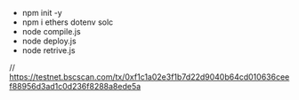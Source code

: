 - npm init -y
- npm i ethers dotenv solc
- node compile.js
- node deploy.js
- node retrive.js

// https://testnet.bscscan.com/tx/0xf1c1a02e3f1b7d22d9040b64cd010636ceef88956d3ad1c0d236f8288a8ede5a
